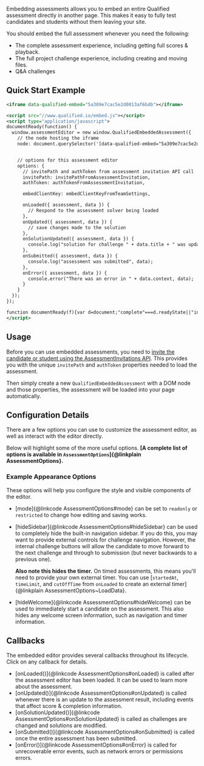 Embedding assessments allows you to embed an entire Qualified assessment directly in another page. This makes it easy to fully test candidates and students without them leaving your site.

You should embed the full assessment whenever you need the following:

* The complete assessment experience, including getting full scores & playback.
* The full project challenge experience, including creating and moving files.
* Q&A challenges

## Quick Start Example

```xml
<iframe data-qualified-embed="5a309e7cac5e2d0013af6bdb"></iframe>

<script src="//www.qualified.io/embed.js"></script>
<script type="application/javascript">
documentReady(function() {
  window.assessmentEditor = new window.QualifiedEmbeddedAssessment({
    // the node hosting the iframe
    node: document.querySelector('[data-qualified-embed="5a309e7cac5e2d0013af6bdb"]'),


    // options for this assessment editor
    options: {
      // invitePath and authToken from assessment invitation API call
      invitePath: invitePathFromAssessmentInvitation,
      authToken: authTokenFromAssessmentInvitation,

      embedClientKey: embedClientKeyFromTeamSettings,

      onLoaded({ assessment, data }) {
        // Respond to the assessment solver being loaded
      },
      onUpdated({ assessment, data }) {
        // save changes made to the solution
      },
      onSolutionUpdated({ assessment, data }) {
        console.log("solution for challenge " + data.title + " was updated");
      },
      onSubmitted({ assessment, data }) {
        console.log("assessment was submitted", data);
      },
      onError({ assessment, data }) {
        console.error("There was an error in " + data.context, data);
      }
    }
  });
});

function documentReady(f){var d=document;"complete"===d.readyState||"interactive"===d.readyState?window.setTimeout(f,1):d.addEventListener("DOMContentLoaded",f)}
</script>
```
## Usage

Before you can use embedded assessments, you need to [invite the candidate or student using the AssessmentInvitations API](https://docs.qualified.io/integrations/custom-integrations/api/#assessment-invitations). This provides you with the unique `invitePath` and `authToken` properties needed to load the assessment.

Then simply create a new `QualifiedEmbeddedAssessment` with a DOM node and those properties, the assessment will be loaded into your page automatically.

## Configuration Details

There are a few options you can use to customize the assessment editor, as well as interact with the editor directly.

Below will highlight some of the more useful options. **[A complete list of options is available in `AssessmentOptions`]{@linkplain AssessmentOptions}.**

### Example Appearance Options

These options will help you configure the style and visible components of the editor.

- [mode]{@linkcode AssessmentOptions#mode} can be set to `readonly` or `restricted` to change how editing and saving works.

- [hideSidebar]{@linkcode AssessmentOptions#hideSidebar} can be used to completely hide the built-in navigation sidebar. If you do this, you may want to provide external controls for challenge navigation. However, the internal challenge buttons will allow the candidate to move forward to the next challenge and through to submission (but never backwards to a previous one).

    **Also note this hides the timer.** On timed assessments, this means you'll need to provide your own external timer. You can use [`startedAt`, `timeLimit`, and `cutOffTime` from `onLoaded` to create an external timer]{@linkplain AssessmentOptions~LoadData}.

- [hideWelcome]{@linkcode AssessmentOptions#hideWelcome} can be used to immediately start a candidate on the assessment. This also hides any welcome screen information, such as navigation and timer information.

## Callbacks

The embedded editor provides several callbacks throughout its lifecycle. Click on any callback for details.

- [onLoaded()]{@linkcode AssessmentOptions#onLoaded} is called after the assessment editor has been loaded. It can be used to learn more about the assessment.
- [onUpdated()]{@linkcode AssessmentOptions#onUpdated} is called whenever there is an update to the assessment result, including events that affect score & completion information.
- [onSolutionUpdated()]{@linkcode AssessmentOptions#onSolutionUpdated} is called as challenges are changed and solutions are modified.
- [onSubmitted()]{@linkcode AssessmentOptions#onSubmitted} is called once the entire assessment has been submitted.
- [onError()]{@linkcode AssessmentOptions#onError} is called for unrecoverable error events, such as network errors or permissions errors.

